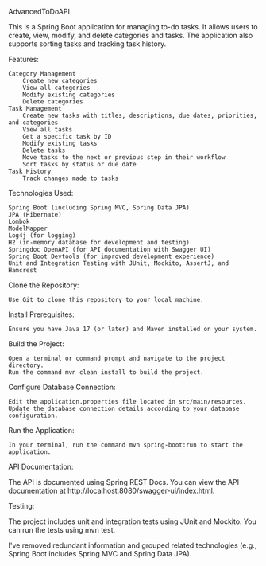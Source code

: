 AdvancedToDoAPI

This is a Spring Boot application for managing to-do tasks. It allows users to create, view, modify, and delete
categories and tasks. The application also supports sorting tasks and tracking task history.

Features:

    Category Management
        Create new categories
        View all categories
        Modify existing categories
        Delete categories
    Task Management
        Create new tasks with titles, descriptions, due dates, priorities, and categories
        View all tasks
        Get a specific task by ID
        Modify existing tasks
        Delete tasks
        Move tasks to the next or previous step in their workflow
        Sort tasks by status or due date
    Task History
        Track changes made to tasks

Technologies Used:

    Spring Boot (including Spring MVC, Spring Data JPA)
    JPA (Hibernate)
    Lombok
    ModelMapper
    Log4j (for logging)
    H2 (in-memory database for development and testing)
    Springdoc OpenAPI (for API documentation with Swagger UI)
    Spring Boot Devtools (for improved development experience)
    Unit and Integration Testing with JUnit, Mockito, AssertJ, and Hamcrest

Clone the Repository:

    Use Git to clone this repository to your local machine.

Install Prerequisites:

    Ensure you have Java 17 (or later) and Maven installed on your system.

Build the Project:

    Open a terminal or command prompt and navigate to the project directory.
    Run the command mvn clean install to build the project.

Configure Database Connection:

    Edit the application.properties file located in src/main/resources.
    Update the database connection details according to your database configuration.

Run the Application:

    In your terminal, run the command mvn spring-boot:run to start the application.

API Documentation:

The API is documented using Spring REST Docs. You can view the API documentation
at http://localhost:8080/swagger-ui/index.html.

Testing:

The project includes unit and integration tests using JUnit and Mockito. You can run the tests using mvn test.

I've removed redundant information and grouped related technologies (e.g., Spring Boot includes Spring MVC and Spring
Data JPA).